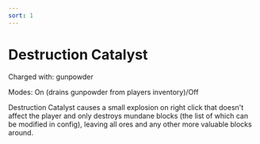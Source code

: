 ```yaml
---
sort: 1
---
```


# Destruction Catalyst

Charged with: gunpowder

Modes: On (drains gunpowder from players inventory)/Off

Destruction Catalyst causes a small explosion on right click that doesn't affect the player and only destroys mundane blocks (the list of which can be modified in config), leaving all ores and any other more valuable blocks around.
